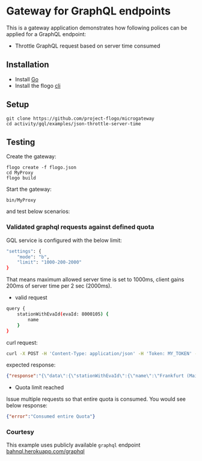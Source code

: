 # Gateway for GraphQL endpoints

This is a gateway application demonstrates how following polices can be applied for a GraphQL endpoint:
* Throttle GraphQL request based on server time consumed

## Installation
* Install [Go](https://golang.org/)
* Install the flogo [cli](https://github.com/project-flogo/cli)

## Setup
```
git clone https://github.com/project-flogo/microgateway
cd activity/gql/examples/json-throttle-server-time
```

## Testing
Create the gateway:
```
flogo create -f flogo.json
cd MyProxy
flogo build
```

Start the gateway:
```
bin/MyProxy
```
and test below scenarios:

### Validated graphql requests against defined quota

GQL service is configured with the below limit:
```sh
"settings": {
    "mode": "b",
    "limit": "1000-200-2000"
}
```
That means maximum allowed server time is set to 1000ms, client gains 200ms of server time per 2 sec (2000ms).

* valid request
```sh
query {
    stationWithEvaId(evaId: 8000105) { 
        name
    }
}
```
curl request:
```sh
curl -X POST -H 'Content-Type: application/json' -H 'Token: MY_TOKEN' --data-binary '{"query":"query {stationWithEvaId(evaId: 8000105) { name } }"}' 'localhost:9096/graphql'

```
expected response:
```json
{"response":"{\"data\":{\"stationWithEvaId\":{\"name\":\"Frankfurt (Main) Hbf\"}}}","validationMessage":null}
```

* Quota limit reached

Issue multiple requests so that entire quota is consumed. You would see below response:

```json
{"error":"Consumed entire Quota"}
```

### Courtesy
This example uses publicly available `graphql` endpoint [bahnql.herokuapp.com/graphql](https://bahnql.herokuapp.com/graphql)
